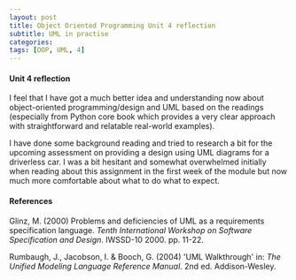 ```yaml
---
layout: post
title: Object Oriented Programming Unit 4 reflection
subtitle: UML in practise
categories: 
tags: [OOP, UML, 4]
---
```

#### Unit 4 reflection
I feel that I have got a much better idea and understanding now about object-oriented programming/design and UML based on the readings (especially from Python core book which provides a very clear approach with straightforward and relatable real-world examples).

I have done some background reading and tried to research a bit for the upcoming assessment on providing a design using UML diagrams for a driverless car. I was a bit hesitant and somewhat overwhelmed initially when reading about this assignment in the first week of the module but now much more comfortable about what to do what to expect.

#### References
Glinz, M. (2000) Problems and deficiencies of UML as a requirements specification language. *Tenth International Workshop on Software Specification and Design*. IWSSD-10 2000. pp. 11-22.

Rumbaugh, J., Jacobson, I. & Booch, G. (2004) 'UML Walkthrough' in: *The Unified Modeling Language Reference Manual*. 2nd ed. Addison-Wesley.
